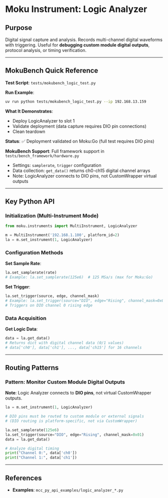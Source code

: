 # Moku Instrument: Logic Analyzer

## Purpose
Digital signal capture and analysis. Records multi-channel digital waveforms with triggering. Useful for **debugging custom module digital outputs**, protocol analysis, or timing verification.

---

## MokuBench Quick Reference

**Test Script**: `tests/mokubench_logic_test.py`

**Run Example**:
```bash
uv run python tests/mokubench_logic_test.py --ip 192.168.13.159
```

**What It Demonstrates**:
- Deploy LogicAnalyzer to slot 1
- Validate deployment (data capture requires DIO pin connections)
- Clean teardown

**Status**: ✅ Deployment validated on Moku:Go (full test requires DIO pins)

**MokuBench Support**: Full framework support in `tests/bench_framework/hardware.py`
- Settings: `samplerate`, `trigger` configuration
- Data collection: `get_data()` returns ch0-ch15 digital channel arrays
- Note: LogicAnalyzer connects to DIO pins, not CustomWrapper virtual outputs

---

## Key Python API

### Initialization (Multi-Instrument Mode)
```python
from moku.instruments import MultiInstrument, LogicAnalyzer

m = MultiInstrument('192.168.1.100', platform_id=2)
la = m.set_instrument(1, LogicAnalyzer)
```

### Configuration Methods

**Set Sample Rate**:
```python
la.set_samplerate(rate)
# Example: la.set_samplerate(125e6)  # 125 MSa/s (max for Moku:Go)
```

**Set Trigger**:
```python
la.set_trigger(source, edge, channel_mask)
# Example: la.set_trigger(source="DIO", edge="Rising", channel_mask=0x0001)
# Triggers on DIO channel 0 rising edge
```

### Data Acquisition

**Get Logic Data**:
```python
data = la.get_data()
# Returns dict with digital channel data (0/1 values)
# data['ch0'], data['ch1'], ..., data['ch15'] for 16 channels
```

---

## Routing Patterns

### Pattern: Monitor Custom Module Digital Outputs
**Note**: Logic Analyzer connects to **DIO pins**, not virtual CustomWrapper outputs.

```python
la = m.set_instrument(1, LogicAnalyzer)

# DIO pins must be routed to custom module or external signals
# (DIO routing is platform-specific, not via CustomWrapper)

la.set_samplerate(125e6)
la.set_trigger(source="DIO", edge="Rising", channel_mask=0x01)
data = la.get_data()

# Analyze digital timing
print("Channel 0:", data['ch0'])
print("Channel 1:", data['ch1'])
```

---

## References
- **Examples**: `mcc_py_api_examples/logic_analyzer_*.py`

